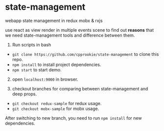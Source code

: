 # state-management
webapp state management in redux mobx &amp; rxjs

use react as view render in multiple events scene to find out **reasons** that we need state-management tools and difference between them.

1. Run scripts in bash
- `git clone https://github.com/cpprookie/state-management` to clone this repo.
- `npm install` to install project dependencies.
- `npm start` to start demo.
2. open `localhost:9000` in browser.

3. checkout branches for comparing  between state-management and deep props. 

- `git checkout redux-sample` for redux usage.
- `git checkout mobx-sample` for mobx usage.

After switching to new branch, you need to run `npm install` for new dependencies. 